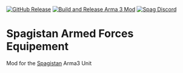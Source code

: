 [![GitHub Release](https://img.shields.io/github/v/release/cparadis777/Spagistan-Armed-Forces-Equipment?style=flat-square&label=Latest)](https://github.com/cparadis777/Spagistan-Armed-Forces-Equipment/releases)
[![Build and Release Arma 3 Mod](https://github.com/cparadis777/Spagistan-Armed-Forces-Equipment/actions/workflows/build.yaml/badge.svg?event=pull_request)](https://github.com/cparadis777/Spagistan-Armed-Forces-Equipment/actions/workflows/build.yaml)
[![Spag Discord](https://img.shields.io/badge/Discord-Join-darkviolet.svg?style=flat-square)](https://discord.gg/JFbyRbGGkz)

Spagistan Armed Forces Equipement
========

Mod for the [Spagistan](https://spagistan.army) Arma3 Unit

